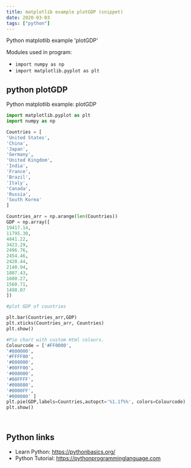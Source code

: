 ```yaml
---
title: matplotlib example plotGDP (snippet)
date: 2020-03-03
tags: ["python"]
---
```

Python matplotlib example 'plotGDP'


Modules used in program: 
* `import numpy as np`
* `import matplotlib.pyplot as plt`

## python plotGDP

Python matplotlib example: plotGDP

```python
import matplotlib.pyplot as plt
import numpy as np

Countries = [
'United States',
'China',
'Japan',
'Germany',
'United Kingdom',
'India',
'France',
'Brazil',
'Italy',
'Canada',
'Russia',
'South Korea'
]

Countries_arr = np.arange(len(Countries))
GDP = np.array([
19417.14,
11795.30,
4841.22,
3423.29,
2496.76,
2454.46,
2420.44,
2140.94,
1807.43,
1600.27,
1560.71,
1498.07
])

#plot GDP of countries

plt.bar(Countries_arr,GDP)
plt.xticks(Countries_arr, Countries)
plt.show()

#Pie chart with custom Html colours.
Colourcode = ['#FF0000',
'#800000',
'#FFFF00',
'#808000',
'#00FF00',
'#008000',
'#00FFFF',
'#008080',
'#0000FF',
'#000080' ]
plt.pie(GDP,labels=Countries,autopct='%1.1f%%', colors=Colourcode)
plt.show()




```

## Python links

- Learn Python: https://pythonbasics.org/
- Python Tutorial: https://pythonprogramminglanguage.com
